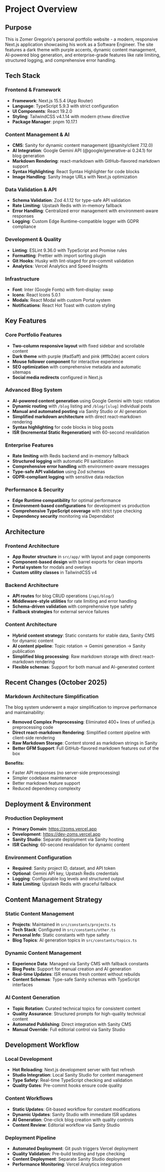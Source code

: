 # Project Overview

## Purpose

This is Zomer Gregorio's personal portfolio website - a modern, responsive Next.js application showcasing his work as a Software Engineer. The site features a dark theme with purple accents, dynamic content management, AI-powered blog generation, and enterprise-grade features like rate limiting, structured logging, and comprehensive error handling.

## Tech Stack

### Frontend & Framework

- **Framework**: Next.js 15.5.4 (App Router)
- **Language**: TypeScript 5.9.3 with strict configuration
- **UI Components**: React 19.2.0
- **Styling**: TailwindCSS v4.1.14 with modern `@theme` directive
- **Package Manager**: pnpm 10.17.1

### Content Management & AI

- **CMS**: Sanity for dynamic content management (@sanity/client 7.12.0)
- **AI Integration**: Google Gemini API (@google/generative-ai 0.24.1) for blog generation
- **Markdown Rendering**: react-markdown with GitHub-flavored markdown support
- **Syntax Highlighting**: React Syntax Highlighter for code blocks
- **Image Handling**: Sanity Image URLs with Next.js optimization

### Data Validation & API

- **Schema Validation**: Zod 4.1.12 for type-safe API validation
- **Rate Limiting**: Upstash Redis with in-memory fallback
- **Error Handling**: Centralized error management with environment-aware responses
- **Logging**: Custom Edge Runtime-compatible logger with GDPR compliance

### Development & Quality

- **Linting**: ESLint 9.36.0 with TypeScript and Promise rules
- **Formatting**: Prettier with import sorting plugin
- **Git Hooks**: Husky with lint-staged for pre-commit validation
- **Analytics**: Vercel Analytics and Speed Insights

### Infrastructure

- **Font**: Inter (Google Fonts) with font-display: swap
- **Icons**: React Icons 5.0.1
- **Modals**: React Modal with custom Portal system
- **Notifications**: React Hot Toast with custom styling

## Key Features

### Core Portfolio Features

- **Two-column responsive layout** with fixed sidebar and scrollable content
- **Dark theme** with purple (#ad5aff) and pink (#ffb2de) accent colors
- **Mouse follower component** for interactive experience
- **SEO optimization** with comprehensive metadata and automatic sitemaps
- **Social media redirects** configured in Next.js

### Advanced Blog System

- **AI-powered content generation** using Google Gemini with topic rotation
- **Dynamic routing** with `/blog` listing and `/blog/[slug]` individual posts
- **Manual and automated posting** via Sanity Studio or AI generation
- **Simplified markdown architecture** with direct react-markdown rendering
- **Syntax highlighting** for code blocks in blog posts
- **ISR (Incremental Static Regeneration)** with 60-second revalidation

### Enterprise Features

- **Rate limiting** with Redis backend and in-memory fallback
- **Structured logging** with automatic PII sanitization
- **Comprehensive error handling** with environment-aware messages
- **Type-safe API validation** using Zod schemas
- **GDPR-compliant logging** with sensitive data redaction

### Performance & Security

- **Edge Runtime compatibility** for optimal performance
- **Environment-based configurations** for development vs production
- **Comprehensive TypeScript coverage** with strict type checking
- **Dependency security** monitoring via Dependabot

## Architecture

### Frontend Architecture

- **App Router structure** in `src/app/` with layout and page components
- **Component-based design** with barrel exports for clean imports
- **Portal system** for modals and overlays
- **Custom utility classes** in TailwindCSS v4

### Backend Architecture

- **API routes** for blog CRUD operations (`/api/blog/`)
- **Middleware-style utilities** for rate limiting and error handling
- **Schema-driven validation** with comprehensive type safety
- **Fallback strategies** for external service failures

### Content Architecture

- **Hybrid content strategy**: Static constants for stable data, Sanity CMS for dynamic content
- **AI content pipeline**: Topic rotation → Gemini generation → Sanity publication
- **Simplified blog processing**: Raw markdown storage with direct react-markdown rendering
- **Flexible schemas**: Support for both manual and AI-generated content

## Recent Changes (October 2025)

### Markdown Architecture Simplification

The blog system underwent a major simplification to improve performance and maintainability:

- **Removed Complex Preprocessing**: Eliminated 400+ lines of unified.js preprocessing code
- **Direct react-markdown Rendering**: Simplified content pipeline with client-side rendering
- **Raw Markdown Storage**: Content stored as markdown strings in Sanity
- **Better GFM Support**: Full GitHub-flavored markdown features out of the box

**Benefits:**
- Faster API responses (no server-side preprocessing)
- Simpler codebase maintenance
- Better markdown feature support
- Reduced dependency complexity

## Deployment & Environment

### Production Deployment

- **Primary Domain**: https://zoms.vercel.app
- **Development**: https://dev-zoms.vercel.app
- **Sanity Studio**: Separate deployment via Sanity hosting
- **ISR Caching**: 60-second revalidation for dynamic content

### Environment Configuration

- **Required**: Sanity project ID, dataset, and API token
- **Optional**: Gemini API key, Upstash Redis credentials
- **Logging**: Configurable log levels and structured output
- **Rate Limiting**: Upstash Redis with graceful fallback

## Content Management Strategy

### Static Content Management

- **Projects**: Maintained in `src/constants/projects.ts`
- **Tech Stack**: Configured in `src/constants/other.ts`
- **Personal Info**: Static constants with type safety
- **Blog Topics**: AI generation topics in `src/constants/topics.ts`

### Dynamic Content Management

- **Experience Data**: Managed via Sanity CMS with fallback constants
- **Blog Posts**: Support for manual creation and AI generation
- **Real-time Updates**: ISR ensures fresh content without rebuilds
- **Content Schemas**: Type-safe Sanity schemas with TypeScript interfaces

### AI Content Generation

- **Topic Rotation**: Curated technical topics for consistent content
- **Quality Assurance**: Structured prompts for high-quality technical content
- **Automated Publishing**: Direct integration with Sanity CMS
- **Manual Override**: Full editorial control via Sanity Studio

## Development Workflow

### Local Development

- **Hot Reloading**: Next.js development server with fast refresh
- **Studio Integration**: Local Sanity Studio for content management
- **Type Safety**: Real-time TypeScript checking and validation
- **Quality Gates**: Pre-commit hooks ensure code quality

### Content Workflows

- **Static Updates**: Git-based workflow for constant modifications
- **Dynamic Updates**: Sanity Studio with immediate ISR updates
- **AI Generation**: One-click blog creation with quality controls
- **Content Review**: Editorial workflow via Sanity Studio

### Deployment Pipeline

- **Automated Deployment**: Git push triggers Vercel deployment
- **Quality Validation**: Pre-build testing and type checking
- **Content Deployment**: Separate Sanity Studio deployment
- **Performance Monitoring**: Vercel Analytics integration